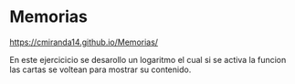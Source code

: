 # Memorias
https://cmiranda14.github.io/Memorias/


En este ejercicicio se desarollo un logaritmo el cual si se activa la funcion las cartas se voltean para mostrar su contenido.

